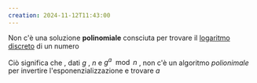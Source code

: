 ```yaml
---
creation: 2024-11-12T11:43:00
---
```

Non c'è una soluzione **polinomiale** consciuta per trovare il [logaritmo discreto](https://it.wikipedia.org/wiki/Logaritmo_discreto) di un numero

Ciò significa che , dati $g$ , $n$ e $g^a \mod{n}$ , non c'è un algoritmo *polionimale* per invertire l'esponenzializzazione e trovare $a$

